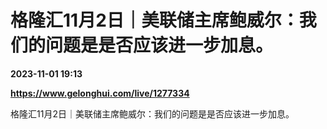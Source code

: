 # 格隆汇11月2日｜美联储主席鲍威尔：我们的问题是是否应该进一步加息。

**2023-11-01 19:13**

**https://www.gelonghui.com/live/1277334**

格隆汇11月2日｜美联储主席鲍威尔：我们的问题是是否应该进一步加息。